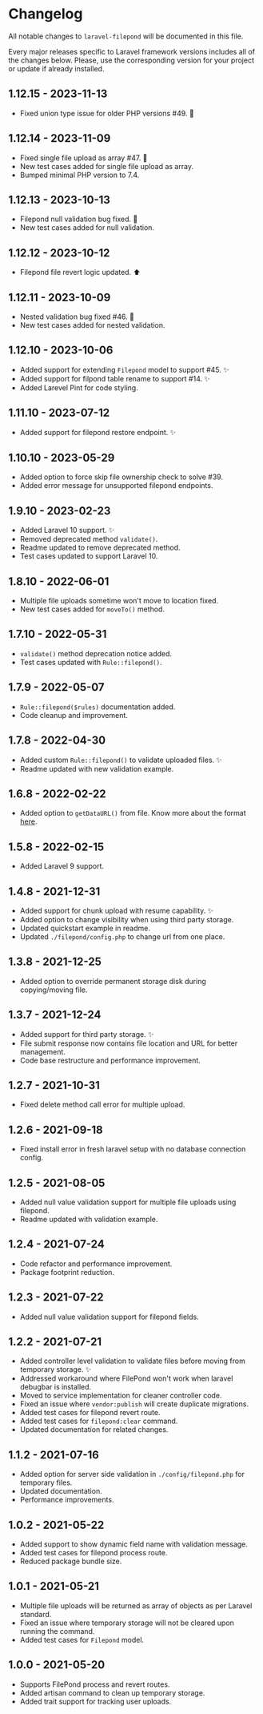 # Changelog

All notable changes to `laravel-filepond` will be documented in this file.

Every major releases specific to Laravel framework versions includes all of the changes below.
Please, use the corresponding version for your project or update if already installed.

## 1.12.15 - 2023-11-13

- Fixed union type issue for older PHP versions #49. 🐛

## 1.12.14 - 2023-11-09

- Fixed single file upload as array #47. 🐛
- New test cases added for single file upload as array.
- Bumped minimal PHP version to 7.4.

## 1.12.13 - 2023-10-13

- Filepond null validation bug fixed. 🐛
- New test cases added for null validation.

## 1.12.12 - 2023-10-12

- Filepond file revert logic updated. ⬆️

## 1.12.11 - 2023-10-09

- Nested validation bug fixed #46. 🐛
- New test cases added for nested validation.

## 1.12.10 - 2023-10-06

- Added support for extending `Filepond` model to support #45. ✨
- Added support for filpond table rename to support #14. ✨
- Added Larevel Pint for code styling.

## 1.11.10 - 2023-07-12

- Added support for filepond restore endpoint. ✨

## 1.10.10 - 2023-05-29

- Added option to force skip file ownership check to solve #39.
- Added error message for unsupported filepond endpoints.

## 1.9.10 - 2023-02-23

- Added Laravel 10 support. ✨
- Removed deprecated method `validate()`.
- Readme updated to remove deprecated method.
- Test cases updated to support Laravel 10.

## 1.8.10 - 2022-06-01

- Multiple file uploads sometime won't move to location fixed.
- New test cases added for `moveTo()` method.

## 1.7.10 - 2022-05-31

- `validate()` method deprecation notice added.
- Test cases updated with `Rule::filepond()`.

## 1.7.9 - 2022-05-07

- `Rule::filepond($rules)` documentation added.
- Code cleanup and improvement.

## 1.7.8 - 2022-04-30

- Added custom `Rule::filepond()` to validate uploaded files. ✨
- Readme updated with new validation example.

## 1.6.8 - 2022-02-22

- Added option to `getDataURL()` from file. Know more about the format [here](https://developer.mozilla.org/en-US/docs/Web/HTTP/Basics_of_HTTP/Data_URIs).

## 1.5.8 - 2022-02-15

- Added Laravel 9 support.

## 1.4.8 - 2021-12-31

- Added support for chunk upload with resume capability. ✨
- Added option to change visibility when using third party storage.
- Updated quickstart example in readme.
- Updated `./filepond/config.php` to change url from one place. 

## 1.3.8 - 2021-12-25

- Added option to override permanent storage disk during copying/moving file.

## 1.3.7 - 2021-12-24

- Added support for third party storage. ✨
- File submit response now contains file location and URL for better management.
- Code base restructure and performance improvement.

## 1.2.7 - 2021-10-31

- Fixed delete method call error for multiple upload.

## 1.2.6 - 2021-09-18

- Fixed install error in fresh laravel setup with no database connection config.

## 1.2.5 - 2021-08-05

- Added null value validation support for multiple file uploads using filepond.
- Readme updated with validation example.

## 1.2.4 - 2021-07-24

- Code refactor and performance improvement.
- Package footprint reduction.

## 1.2.3 - 2021-07-22

- Added null value validation support for filepond fields.

## 1.2.2 - 2021-07-21

- Added controller level validation to validate files before moving from temporary storage. ✨
- Addressed workaround where FilePond won't work when laravel debugbar is installed.
- Moved to service implementation for cleaner controller code.
- Fixed an issue where `vendor:publish` will create duplicate migrations.
- Added test cases for filepond revert route.
- Added test cases for `filepond:clear` command.
- Updated documentation for related changes.

## 1.1.2 - 2021-07-16

- Added option for server side validation in `./config/filepond.php` for temporary files.
- Updated documentation.
- Performance improvements.

## 1.0.2 - 2021-05-22

- Added support to show dynamic field name with validation message.
- Added test cases for filepond process route.
- Reduced package bundle size.

## 1.0.1 - 2021-05-21

- Multiple file uploads will be returned as array of objects as per Laravel standard.
- Fixed an issue where temporary storage will not be cleared upon running the command.
- Added test cases for `Filepond` model.

## 1.0.0 - 2021-05-20

- Supports FilePond process and revert routes.
- Added artisan command to clean up temporary storage.
- Added trait support for tracking user uploads.
